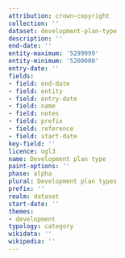 ```yaml
---
attribution: crown-copyright
collection: ''
dataset: development-plan-type
description: ''
end-date: ''
entity-maximum: '5299999'
entity-minimum: '5200000'
entry-date: ''
fields:
- field: end-date
- field: entity
- field: entry-date
- field: name
- field: notes
- field: prefix
- field: reference
- field: start-date
key-field: ''
licence: ogl3
name: Development plan type
paint-options: ''
phase: alpha
plural: Development plan types
prefix: ''
realm: dataset
start-date: ''
themes:
- development
typology: category
wikidata: ''
wikipedia: ''
---
```


